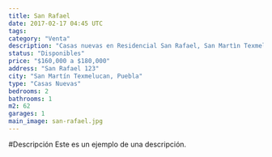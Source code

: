 ```yaml
---
title: San Rafael
date: 2017-02-17 04:45 UTC
tags:
category: "Venta"
description: "Casas nuevas en Residencial San Rafael, San Martìn Texmelucan, Puebla."
status: "Disponibles"
price: "$160,000 a $180,000"
address: "San Rafael 123"
city: "San Martín Texmelucan, Puebla"
type: "Casas Nuevas"
bedrooms: 2
bathrooms: 1
m2: 62
garages: 1
main_image: san-rafael.jpg
---
```


#Descripción
Este es un ejemplo de una descripción.